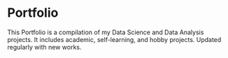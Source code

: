 # Portfolio
This Portfolio is a compilation of my Data Science and Data Analysis projects.   It includes academic, self-learning, and hobby projects.   Updated regularly with new works.
